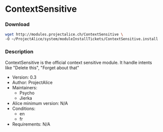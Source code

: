 # ContextSensitive

### Download
```bash
wget http://modules.projectalice.ch/ContextSensitive \
-O ~/ProjectAlice/system/moduleInstallTickets/ContextSensitive.install
```

### Description
ContextSensitive is the official context sensitive module. It handle intents like "Delete this", "Forget about that"

- Version: 0.3
- Author: ProjectAlice
- Maintainers:
  - Psycho
  - Jierka
- Alice minimum version: N/A
- Conditions:
  - en
  - fr
- Requirements: N/A
